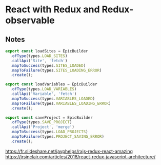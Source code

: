 # React with Redux and Redux-observable

## Notes

```js
export const loadSites = EpicBuilder
  .ofType(types.LOAD_SITES)
  .callApi('Site', 'fetch')
  .mapToSuccess(types.SITES_LOADED)
  .mapToFailure(types.SITES_LOADING_ERROR)
  .create();

export const loadVariables = EpicBuilder
  .ofType(types.LOAD_VARIABLES)
  .callApi('Variable', 'fetch')
  .mapToSuccess(types.VARIABLES_LOADED)
  .mapToFailure(types.VARIABLES_LOADING_ERROR)
  .create();

export const saveProject = EpicBuilder
  .ofType(types.SAVE_PROJECT)
  .callApi('Project', 'merge')
  .mapToSuccess(types.LOAD_PROJECTS)
  .mapToFailure(types.PROJECT_SAVING_ERROR)
  .create();
```


https://fr.slideshare.net/jayphelps/rxjs-redux-react-amazing
https://jrsinclair.com/articles/2018/react-redux-javascript-architecture/